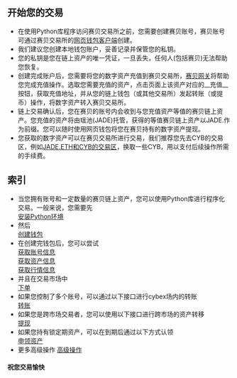 ## 开始您的交易
* 在使用Python库程序访问赛贝交易所之前，您需要创建赛贝账号，赛贝账号可通过赛贝交易所的[网页钱包客户端](https://dex.cybex.io)创建。  
* 我们建议您创建本地钱包账户，妥善记录并保管您的私钥。  
* 您的私钥是您在链上资产的唯一凭证，一旦丢失，任何人(包括赛贝)无法帮助您恢复。  
* 创建完成账户后，您需要将您的数字资产充值到赛贝交易所，[赛贝网关](https://dex.cybex.io/gateway)将帮助您完成充值操作。选取您需要充值的资产，点击页面上该资产对应的__充值__按钮，获取充值地址，并从您的链上钱包（或其他交易所）发起转账（或提币）操作，将数字资产转入赛贝交易所。
* 链上交易确认后，您在赛贝的账号内会收到与您充值资产等值的赛贝链上资产。您充值的资产将由瑶池(JADE)托管，获得的等值赛贝链上资产以JADE.作为前缀。您可以随时使用网页钱包将您在赛贝持有的数字资产提现。
* 您获取的数字资产可以在赛贝交易所进行交易，我们推荐您先去CYB的交易区，例如[JADE.ETH和CYB的交易区](https://dex.cybex.io/market/CYB_JADE.ETH)，换取一些CYB，用以支付后续操作所需的手续费。

## 索引
*  当您拥有账号和一定数量的赛贝链上资产，您可以使用Python库进行程序化交易。一般来说，您需要先  
[安装Python环境](https://github.com/NebulaCybexDEX/cybex-node-doc/blob/master/transaction/python/installation.md)
* 然后  
[创建钱包](https://github.com/NebulaCybexDEX/cybex-node-doc/blob/master/transaction/python/wallet.md)
* 在创建完钱包后，您可以尝试  
[获取账号信息](https://github.com/NebulaCybexDEX/cybex-node-doc/blob/master/transaction/python/account.md)  
[获取资产信息](https://github.com/NebulaCybexDEX/cybex-node-doc/blob/master/transaction/python/asset.md)  
[获取行情信息](https://github.com/NebulaCybexDEX/cybex-node-doc/blob/master/transaction/python/market.md)  
* 并且在交易市场中  
[下单](https://github.com/NebulaCybexDEX/cybex-node-doc/blob/master/transaction/python/order.md)
* 如果您控制了多个账号，可以通过以下接口进行cybex场内的转账  
[转账](https://github.com/NebulaCybexDEX/cybex-node-doc/blob/master/transaction/python/transfer.md)
* 如果您是跨市场交易者，您可以使用以下接口进行跨市场的资产转移  
[提现](https://github.com/NebulaCybexDEX/cybex-node-doc/blob/master/transaction/python/withdraw.md)
* 如果您持有锁定期资产，可以在到期后通过以下方式认领  
[申领资产](https://github.com/NebulaCybexDEX/cybex-node-doc/blob/master/transaction/python/balance.md)
* 更多高级操作
[高级操作](https://github.com/NebulaCybexDEX/cybex-node-doc/blob/master/transaction/python/advanced)

#### 祝您交易愉快
